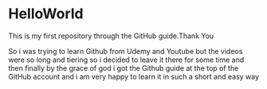 # HelloWorld
This is my first repository through the GitHub guide.Thank You

So i was trying to learn Github from Udemy and Youtube but the videos were so long and tiering 
so i decided to leave it there for some time and then finally by the grace of god i got 
the Github guide at the top of the GitHub account and i am very happy to learn it in such a short and easy way 
